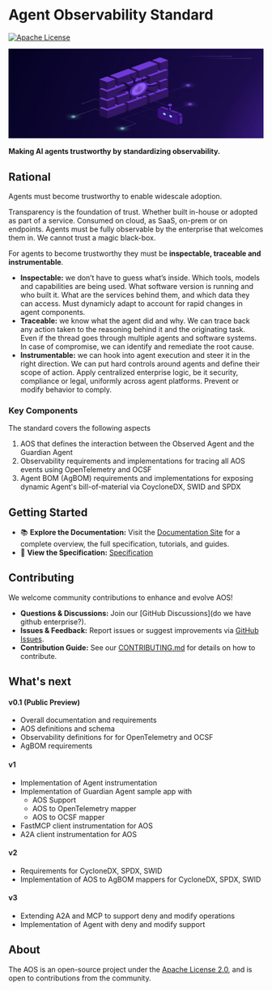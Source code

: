 # Agent Observability Standard

[![Apache License](https://img.shields.io/badge/License-Apache_2.0-blue.svg)](./LICENSE.txt)

![AOS Banner](docs/assets/banner.png)

**Making AI agents trustworthy by standardizing observability.**

## Rational
Agents must become trustworthy to enable widescale adoption.

Transparency is the foundation of trust. Whether built in-house or adopted as part of a service. Consumed on cloud, as SaaS, on-prem or on endpoints. Agents must be fully observable by the enterprise that welcomes them in. We cannot trust a magic black-box.

For agents to become trustworthy they must be **inspectable, traceable and instrumentable**.

- **Inspectable:** we don’t have to guess what’s inside. Which tools, models and capabilities are being used. What software version is running and who built it. What are the services behind them, and which data they can access. Must dynamicly adapt to account for rapid changes in agent components.
- **Traceable:** we know what the agent did and why. We can trace back any action taken to the reasoning behind it and the originating task. Even if the thread goes through multiple agents and software systems. In case of compromise, we can identify and remediate the root cause.
- **Instrumentable:** we can hook into agent execution and steer it in the right direction. We can put hard controls around agents and define their scope of action. Apply centralized enterprise logic, be it security, compliance or legal, uniformly across agent platforms. Prevent or modify behavior to comply.

### Key Components

The standard covers the following aspects
1. AOS that defines the interaction between the Observed Agent and the Guardian Agent
2. Observability requirements and implementations for tracing all AOS events using OpenTelemetry and OCSF
3. Agent BOM (AgBOM) requirements and implementations for exposing dynamic Agent's bill-of-material via CoycloneDX, SWID and SPDX

## Getting Started

- 📚 **Explore the Documentation:** Visit the [Documentation Site](https://aos.owasp.org) for a complete overview, the full specification, tutorials, and guides.
- 📝 **View the Specification:** [Specification](https://github.com/OWASP/www-project-agent-observability-standard/tree/main/specification)

## Contributing

We welcome community contributions to enhance and evolve AOS!

- **Questions & Discussions:** Join our [GitHub Discussions](do we have github enterprise?).
- **Issues & Feedback:** Report issues or suggest improvements via [GitHub Issues](https://github.com/OWASP/www-project-agent-observability-standard/issues).
- **Contribution Guide:** See our [CONTRIBUTING.md](CONTRIBUTING.md) for details on how to contribute.

## What's next

#### v0.1 (Public Preview)
- Overall documentation and requirements
- AOS definitions and schema
- Observability definitions for for OpenTelemetry and OCSF
- AgBOM requirements

#### v1
- Implementation of Agent instrumentation
- Implementation of Guardian Agent sample app with
  - AOS Support
  - AOS to OpenTelemetry mapper
  - AOS to OCSF mapper
- FastMCP client instrumentation for AOS
- A2A client instrumentation for AOS

#### v2
- Requirements for CycloneDX, SPDX, SWID
- Implementation of AOS to AgBOM mappers for CycloneDX, SPDX, SWID

#### v3
- Extending A2A and MCP to support deny and modify operations
- Implementation of Agent with deny and modify support

## About

The AOS is an open-source project under the [Apache License 2.0](LICENSE), and is open to contributions from the community.
